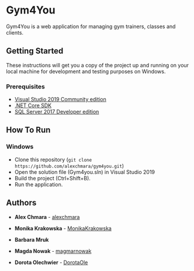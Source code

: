 # Gym4You

Gym4You is a web application for managing gym trainers, classes and clients.

## Getting Started

These instructions will get you a copy of the project up and running on your local machine for development and testing purposes on Windows.

### Prerequisites

* [Visual Studio 2019 Community edition](https://visualstudio.microsoft.com/thank-you-downloading-visual-studio/?sku=Community&rel=16)
* [.NET Core SDK](https://dotnet.microsoft.com/download/thank-you/dotnet-sdk-2.2.300-windows-x64-installer)
* [SQL Server 2017 Developer edition](https://www.microsoft.com/en-us/sql-server/sql-server-downloads)

## How To Run

### Windows

* Clone this repository (`git clone https://github.com/alexchmara/gym4you.git`)
* Open the solution file (Gym4you.sln) in Visual Studio 2019
* Build the project (Ctrl+Shift+B).
* Run the application.

## Authors

* **Alex Chmara** - [alexchmara](https://github.com/alexchmara)

* **Monika Krakowska** - [MonikaKrakowska](https://github.com/MonikaKrakowska)

* **Barbara Mruk**

* **Magda Nowak** - [magmarnowak](https://github.com/magmarnowak)

* **Dorota Olechwier** - [DorotaOle](https://github.com/DorotaOle)